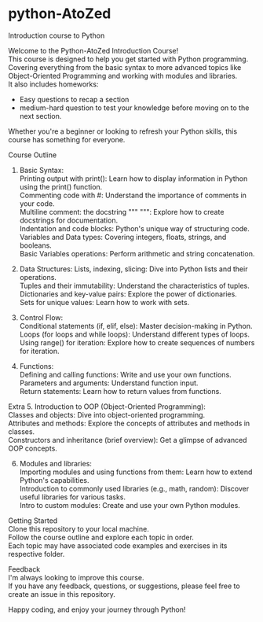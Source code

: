 # python-AtoZed
Introduction course to Python

Welcome to the Python-AtoZed Introduction Course!  
This course is designed to help you get started with Python programming.  
Covering everything from the basic syntax to more advanced topics like Object-Oriented Programming and working with modules and libraries.  
It also includes homeworks:  
* Easy questions to recap a section  
* medium-hard question to test your knowledge before moving on to the next section.

Whether you're a beginner or looking to refresh your Python skills, this course has something for everyone.  

Course Outline  
1. Basic Syntax:  
Printing output with print(): Learn how to display information in Python using the print() function.  
Commenting code with #: Understand the importance of comments in your code.  
Multiline comment: the docstring """ """: Explore how to create docstrings for documentation.  
Indentation and code blocks: Python's unique way of structuring code.  
Variables and Data types: Covering integers, floats, strings, and booleans.  
Basic Variables operations: Perform arithmetic and string concatenation.  

2. Data Structures:
Lists, indexing, slicing: Dive into Python lists and their operations.  
Tuples and their immutability: Understand the characteristics of tuples.  
Dictionaries and key-value pairs: Explore the power of dictionaries.  
Sets for unique values: Learn how to work with sets.  

3. Control Flow:  
Conditional statements (if, elif, else): Master decision-making in Python.  
Loops (for loops and while loops): Understand different types of loops.  
Using range() for iteration: Explore how to create sequences of numbers for iteration.  

4. Functions:  
Defining and calling functions: Write and use your own functions.  
Parameters and arguments: Understand function input.  
Return statements: Learn how to return values from functions.  


Extra
5. Introduction to OOP (Object-Oriented Programming):  
Classes and objects: Dive into object-oriented programming.  
Attributes and methods: Explore the concepts of attributes and methods in classes.  
Constructors and inheritance (brief overview): Get a glimpse of advanced OOP concepts.  

6. Modules and libraries:  
Importing modules and using functions from them: Learn how to extend Python's capabilities.  
Introduction to commonly used libraries (e.g., math, random): Discover useful libraries for various tasks.  
Intro to custom modules: Create and use your own Python modules.  


Getting Started  
Clone this repository to your local machine.  
Follow the course outline and explore each topic in order.  
Each topic may have associated code examples and exercises in its respective folder.  

Feedback  
I'm always looking to improve this course.  
If you have any feedback, questions, or suggestions, please feel free to create an issue in this repository.  

Happy coding, and enjoy your journey through Python!
